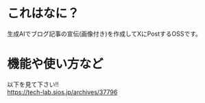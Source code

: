 # これはなに？
生成AIでブログ記事の宣伝(画像付き)を作成してXにPostするOSSです。

# 機能や使い方など
以下を見て下さい!!  
https://tech-lab.sios.jp/archives/37796
